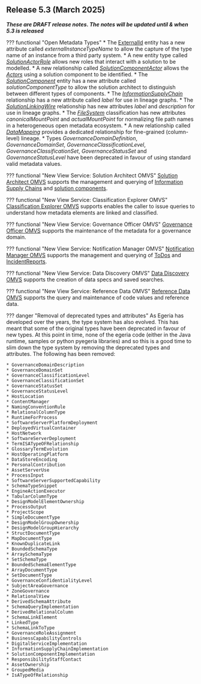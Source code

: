 <!-- SPDX-License-Identifier: CC-BY-4.0 -->
<!-- Copyright Contributors to the Egeria project. -->

## Release 5.3 (March 2025)

_**These are DRAFT release notes.  The notes will be updated until & when 5.3 is released**_

??? functional "Open Metadata Types"
    * The [ExternalId](/types/0017-External-Identifiers) entity has a new attribute called *externalInstanceTypeName* to allow the capture of the type name of an instance from a third party system.
    * A new entity type called [*SolutionActorRole*](/types/7/0730-Solution-Components) allows new roles that interact with a solution to be modelled.
    * A new relationship called [*SolutionComponentActor*](/types/7/0730-Solution-Components) allows the [*Actors*](/types/1/0110-Actors) using a solution component to be identified.
    * The [*SolutionComponent*](/types/7/0730-Solution-Components) entity has a new attribute called *solutionComponentType* to allow the solution architect to distinguish between different types of components.
    * The [*InformationSupplyChain*](/types/7/0720-Information-Supply-Chains) relationship has a new attribute called *label* for use in lineage graphs.
    * The [*SolutionLinkingWire*](/types/7/0735-Solution-Posts-and-Wires) relationship has new attributes *label* and *description* for use in lineage graphs.
    * The [*FileSystem*](/types/0/0056-Resource-Managers) classification has new attributes *canonicalMountPoint* and *actualMountPoint* for normalizing file path names in a heterogeneous open metadata ecosystem.
    * A new relationship called [*DataMapping*](/types/7/0770-Lineage-Mapping) provides a dedicated relationship for fine-grained (column-level) lineage.
    * Types *GovernanceDomainDefinition*, *GovernanceDomainSet*, *GovernanceClassificationLevel*, *GovernanceClassificationSet*, *GovernanceStatusSet* and *GovernanceStatusLevel* have been deprecated in favour of using standard valid metadata values.

??? functional "New View Service: Solution Architect OMVS"
    [Solution Architect OMVS](/services/omvs/solution-architect/overview) supports the management and querying of [Information Supply Chains](/concepts/information-supply-chain) and [solution components](/concepts/solution-component).

??? functional "New View Service: Classification Explorer OMVS"
    [Classification Explorer OMVS](/services/omvs/classification-explorer/overview) supports enables the caller to issue queries to understand how metadata elements are linked and classified.

??? functional "New View Service: Governance Officer OMVS"
    [Governance Officer OMVS](/services/omvs/governance-officer/overview) supports the maintenance of the metadata for a governance domain.

??? functional "New View Service: Notification Manager OMVS"
    [Notification Manager OMVS](/services/omvs/notification-manager/overview) supports the management and querying of [ToDos](/concepts/to-do) and [IncidentReports](/concepts/incident-report).

??? functional "New View Service: Data Discovery OMVS"
    [Data Discovery OMVS](/services/omvs/data-discovery/overview) supports the creation of data specs and saved searches.

??? functional "New View Service: Reference Data OMVS"
    [Reference Data OMVS](/services/omvs/reference-data/overview) supports the query and maintenance of code values and reference data.

??? danger "Removal of deprecated types and attributes"
    As Egeria has developed over the years, the type system has also evolved.  This has meant that some of the original types have been deprecated in favour of new types.  At this point in time, none of the egeria code (either in the Java runtime, samples or python pyegeria libraries) and so this is a good time to slim down the type system by removing the deprecated types and attributes.  The following has been removed:
    
    * GovernanceDomainDescription
    * GovernanceDomainSet
    * GovernanceClassificationLevel
    * GovernanceClassificationSet    
    * GovernanceStatusSet
    * GovernanceStatusLevel
    * HostLocation
    * ContentManager
    * NamingConventionRule
    * RelationalColumnType
    * RuntimeForProcess
    * SoftwareServerPlatformDeployment
    * DeployedVirtualContainer
    * HostNetwork
    * SoftwareServerDeployment
    * TermISATypeOFRelationship
    * GlossaryTermEvolution
    * HostOperatingPlatform
    * DataStoreEncoding
    * PersonalContribution
    * AssetServerUse
    * ProcessInput
    * SoftwareServerSupportedCapability
    * SchemaTypeSnippet
    * EngineActionExecutor
    * TabularColumnType
    * DesignModelElementOwnership
    * ProcessOutput
    * ProjectScope
    * SimpleDocumentType
    * DesignModelGroupOwnership
    * DesignModelGroupHierarchy
    * StructDocumentType
    * MapDocumentType
    * KnownDuplicateLink
    * BoundedSchemaType
    * ArraySchemaType
    * SetSchemaType
    * BoundedSchemaElementType
    * ArrayDocumentType
    * SetDocumentType
    * GovernanceConfidentialityLevel
    * SubjectAreaGovernance
    * ZoneGovernance
    * RelationalView
    * DerivedSchemaAttribute
    * SchemaQueryImplementation
    * DerivedRelationalColumn
    * SchemaLinkElement
    * LinkedType
    * SchemaLinkToType
    * GovernanceRoleAssignment
    * BusinessCapabilityControls
    * DigitalServiceImplementation
    * InformationSupplyChainImplementation
    * SolutionComponentImplementation
    * ResponsibilityStaffContact
    * AssetOwnership
    * GroupedMedia
    * IsATypeOfRelationship